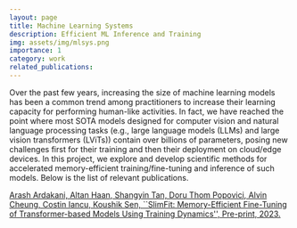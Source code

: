 ```yaml
---
layout: page
title: Machine Learning Systems
description: Efficient ML Inference and Training
img: assets/img/mlsys.png
importance: 1
category: work
related_publications: 
---
```


Over the past few years, increasing the size of machine learning models has been a common trend among practitioners to increase their learning capacity for performing human-like activities. In fact, we have reached the point where most SOTA models designed for computer vision and natural language processing tasks (e.g., large language models (LLMs) and large vision transformers (LViTs)) contain over billions of parameters, posing new challenges first for their training and then their deployment on cloud/edge devices. In this project, we explore and develop scientific methods for accelerated memory-efficient training/fine-tuning and inference of such models. Below is the list of relevant publications.


<a href="https://arxiv.org/abs/2305.18513">Arash Ardakani, Altan Haan, Shangyin Tan, Doru Thom Popovici, Alvin Cheung, Costin Iancu, Koushik Sen, ``SlimFit: Memory-Efficient Fine-Tuning of Transformer-based Models Using Training Dynamics'', Pre-print, 2023.</a>